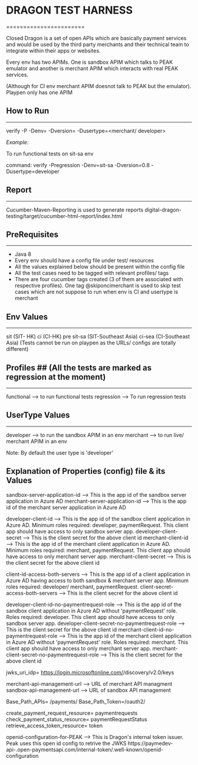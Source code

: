 # DRAGON TEST HARNESS
=======================

Closed Dragon is a set of open APIs which are basically payment services and would be used by the third party merchants and their technical team to integrate within their apps or websites.

Every env has two APIMs. One is sandbox APIM which talks to PEAK emulator and another is merchant APIM which interacts with real PEAK services.

(Although for CI env merchant APIM doesnot talk to PEAK but the emulator). Playpen only has one APIM

## How to Run ##
------------------

verify -P<profile> -Denv=<Env Name> -Dversion=<version number> -Dusertype=<merchant/ developer>

<i>Example: </i>

To run functional tests on sit-sa env

command: verify -Pregression -Denv=sit-sa -Dversion=0.8 -Dusertype=developer

## Report ##
----------
Cucumber-Maven-Reporting is used to generate reports
digital-dragon-testing/target/cucumber-html-report/index.html

## PreRequisites ##
--------------------

- Java 8
- Every env should have a config file under test/ resources
- All the values explained below should be present within the config file
- All the test cases need to be tagged with relevant profiles/ tags
- There are four cucumber tags created (3 of them are associated with respective profiles). One tag @skiponcimerchant is used to skip test cases which are not suppose to run when env is CI and usertype is merchant


## Env Values ##
-----------------
sit (SIT- HK)
ci  (CI-HK)
pre
sit-sa (SIT-Southeast Asia)
ci-sea (CI-Southeast Asia)
(Tests cannot be run on playpen as the URLs/ configs are totally different) 

## Profiles ## (All the tests are marked as regression at the moment)
----------------
functional --> to run functional tests
regression --> To run regression tests


## UserType Values
-------------------
developer --> to run the sandbox APIM in an env
merchant --> to run live/ merchant APIM in an env

Note: By default the user type is 'developer'


Explanation of Properties (config) file & its Values
-----------------------------------------------------

sandbox-server-application-id --> This is the app id of the sandbox server application in Azure AD
merchant-server-application-id --> This is the app id of the merchant server application in Azure AD

developer-client-id --> This is the app id of the sandbox client application in Azure AD. Minimum roles required: developer, paymentRequest. This client app should have access to only sandbox server app.
developer-client-secret --> This is the client secret for the above client id
merchant-client-id --> This is the app id of the merchant client application in Azure AD. Minimum roles required: merchant, paymentRequest. This client app should have access to only merchant server app.
merchant-client-secret --> This is the client secret for the above client id

client-id-access-both-servers --> This is the app id of a client application in Azure AD having access to both sandbox & merchant server app. Minimum roles required: developer/ merchant, paymentRequest.
client-secret-access-both-servers --> This is the client secret for the above client id

developer-client-id-no-paymentrequest-role --> This is the app id of the sandbox client application in Azure AD without 'paymentRequest' role. Roles required: developer. This client app should have access to only sandbox server app.
developer-client-secret-no-paymentrequest-role --> This is the client secret for the above client id
merchant-client-id-no-paymentrequest-role --> This is the app id of the merchant client application in Azure AD without 'paymentRequest' role. Roles required: merchant. This client app should have access to only merchant server app.
merchant-client-secret-no-paymentrequest-role --> This is the client secret for the above client id

jwks_uri_idp= https://login.microsoftonline.com/<Azure AD Tenant>/discovery/v2.0/keys

merchant-api-management-url --> URL of merchant API managment
sandbox-api-management-url --> URL of sandbox API management

Base_Path_APIs= /payments/
Base_Path_Token=/oauth2/

create_payment_request_resource= paymentrequests
check_payment_status_resource= paymentRequestStatus
retrieve_access_token_resource= token

openid-configuration-for-PEAK --> This is Dragon's internal token issuer. Peak uses this open id config to retrive the JWKS
                                  https://paymedev-api-<env>.open-paymentsapi.com/internal-token/.well-known/openid-configuration




